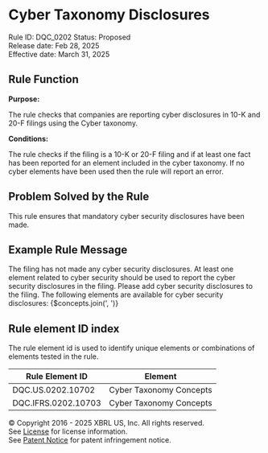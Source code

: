 # Cyber Taxonomy Disclosures
Rule ID: DQC_0202
Status: Proposed  
Release date: Feb 28, 2025  
Effective date: March 31, 2025

## Rule Function

**Purpose:** 

The rule checks that companies are reporting cyber disclosures in 10-K and 20-F filings using the Cyber taxonomy.

**Conditions:**

The rule checks if the filing is a 10-K or 20-F filing and if at least one fact has been reported for an element included in the cyber taxonomy.  If no cyber elements have been used then the rule will report an error.

## Problem Solved by the Rule

This rule ensures that mandatory cyber security disclosures have been made.

## Example Rule Message

The filing has not made any cyber security disclosures. At least one element related to cyber security should be used to report the cyber security disclosures in the filing. Please  add cyber security disclosures to the filing.  The following elements are available for cyber security disclosures:
{$concepts.join(', ')}


## Rule element ID index  
The rule element id is used to identify unique elements or combinations of elements tested in the rule.

|Rule Element ID|Element|
|--- |--- |
| DQC.US.0202.10702 |Cyber Taxonomy Concepts|
| DQC.IFRS.0202.10703|Cyber Taxonomy Concepts|



© Copyright 2016 - 2025 XBRL US, Inc. All rights reserved.   
See [License](https://xbrl.us/dqc-license) for license information.  
See [Patent Notice](https://xbrl.us/dqc-patent) for patent infringement notice. 
